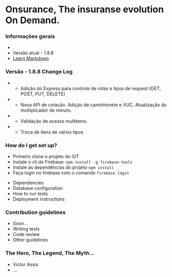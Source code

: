 # Onsurance, The insuranse evolution On Demand.

### Informações gerais ###

* .
* Versão atual - 1.8.8
* [Learn Markdown](https://bitbucket.org/tutorials/markdowndemo)

### Versão - 1.8.8 Change Log ###

* - Adição do Express para controle de rotas e tipos de request (GET, POST, PUT, DELETE)
* - Nova API de cotação. Adição de caminhonete e VUC. Atualização do multiplicador de minuto.
* - Validação de acesso multitems.
* - Troca de itens de vários tipos



### How do I get set up? ###

- Primeiro clone o projeto do GIT
- Instale o cli do Firebase: 
        ```
            npm install -g firebase-tools
        ```
- Instale as dependências do projeto
        ```
            npm install
        ```
- Faça login no firebase com o comando
        ```
            firebase login
        ```
* Dependencies
* Database configuration
* How to run tests
* Deployment instructions

### Contribution guidelines ###

* Soon...
* Writing tests
* Code review
* Other guidelines

### The Hero, The Legend, The Myth... ###

* Victor Assis
* ...